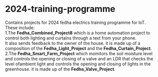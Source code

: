 # 2024-training-programme
Contains projects for 2024 fedha electrics training programme for IoT.<br/>
These include: <br/>
   1.The **Fedha_Combined_Project8** which is a home automation project to control both lighting and curtains through a text from your phone.<br/> 
     It also sends feedback to the owner of the house. it is made up of a composition of the **Fedha_Light_Project** and the **Fedha_Curtain_Project**.<br/>
   2.The **Fedha_Smart_Farm_Project** which momitors the soil moisture level and controls the opening or closing of a valve and an LDR that checks the level ofambient light and controls the opening and closing of lights in the greenhouse. it is made up of the **Fedha_Valve_Project**. <br/>



